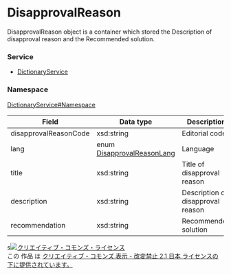 # DisapprovalReason
DisapprovalReason object is a container which stored the Description of disapproval reason and the Recommended solution.
### Service
+ [DictionaryService](../../services/DictionaryService.md)

### Namespace
[DictionaryService#Namespace](../../services/DictionaryService.md#namespace)

| Field | Data type | Description | 
|---|---|---|
| disapprovalReasonCode| xsd:string| Editorial code |
| lang| enum <a href="DisapprovalReasonLang.md">DisapprovalReasonLang</a>| Language |
| title| xsd:string| Title of disapproval reason |
| description| xsd:string| Description of disapproval reason |
| recommendation| xsd:string| Recommended solution |

s<a rel="license" href="http://creativecommons.org/licenses/by-nd/2.1/jp/"><img alt="クリエイティブ・コモンズ・ライセンス" style="border-width:0" src="https://i.creativecommons.org/l/by-nd/2.1/jp/88x31.png" /></a><br />この 作品 は <a rel="license" href="http://creativecommons.org/licenses/by-nd/2.1/jp/">クリエイティブ・コモンズ 表示 - 改変禁止 2.1 日本 ライセンスの下に提供されています。</a>
